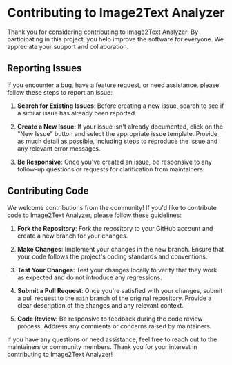 # Contributing to Image2Text Analyzer

Thank you for considering contributing to Image2Text Analyzer! By participating in this project, you help improve the software for everyone. We appreciate your support and collaboration.

## Reporting Issues

If you encounter a bug, have a feature request, or need assistance, please follow these steps to report an issue:

1. **Search for Existing Issues**: Before creating a new issue, search to see if a similar issue has already been reported.

2. **Create a New Issue**: If your issue isn't already documented, click on the "New Issue" button and select the appropriate issue template. Provide as much detail as possible, including steps to reproduce the issue and any relevant error messages.

3. **Be Responsive**: Once you've created an issue, be responsive to any follow-up questions or requests for clarification from maintainers.

## Contributing Code

We welcome contributions from the community! If you'd like to contribute code to Image2Text Analyzer, please follow these guidelines:

1. **Fork the Repository**: Fork the repository to your GitHub account and create a new branch for your changes.

2. **Make Changes**: Implement your changes in the new branch. Ensure that your code follows the project's coding standards and conventions.

3. **Test Your Changes**: Test your changes locally to verify that they work as expected and do not introduce any regressions.

4. **Submit a Pull Request**: Once you're satisfied with your changes, submit a pull request to the `main` branch of the original repository. Provide a clear description of the changes and any relevant context.

5. **Code Review**: Be responsive to feedback during the code review process. Address any comments or concerns raised by maintainers.

If you have any questions or need assistance, feel free to reach out to the maintainers or community members. Thank you for your interest in contributing to Image2Text Analyzer!
